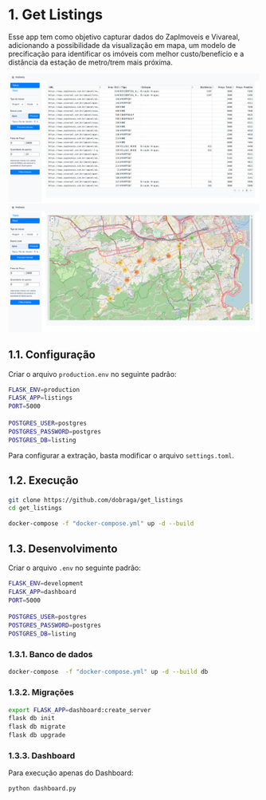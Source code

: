 # 1. Get Listings

Esse app tem como objetivo capturar dados do ZapImoveis e Vivareal, adicionando a possibilidade da visualização em mapa, um modelo de precificação para identificar os imóveis com melhor custo/benefício e a distância da estação de metro/trem mais próxima.


!["Tabela"](img/table.png)
!["Mapa"](img/mapa.png)

## 1.1. Configuração

Criar o arquivo `production.env` no seguinte padrão:

``` sh
FLASK_ENV=production
FLASK_APP=listings
PORT=5000

POSTGRES_USER=postgres
POSTGRES_PASSWORD=postgres
POSTGRES_DB=listing
```

Para configurar a extração, basta modificar o arquivo `settings.toml`.

## 1.2. Execução

```sh
git clone https://github.com/dobraga/get_listings
cd get_listings
```

```sh
docker-compose -f "docker-compose.yml" up -d --build
```


## 1.3. Desenvolvimento

Criar o arquivo `.env` no seguinte padrão:

``` sh
FLASK_ENV=development
FLASK_APP=dashboard
PORT=5000

POSTGRES_USER=postgres
POSTGRES_PASSWORD=postgres
POSTGRES_DB=listing
```

### 1.3.1. Banco de dados

``` sh
docker-compose  -f "docker-compose.yml" up -d --build db
```

### 1.3.2. Migrações

```sh
export FLASK_APP=dashboard:create_server
flask db init
flask db migrate 
flask db upgrade
```

### 1.3.3. Dashboard

Para execução apenas do Dashboard:

``` sh
python dashboard.py
```
